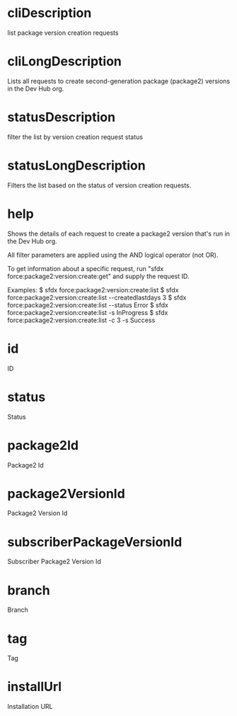 # cliDescription

list package version creation requests

# cliLongDescription

Lists all requests to create second-generation package (package2) versions in the Dev Hub org.

# statusDescription

filter the list by version creation request status

# statusLongDescription

Filters the list based on the status of version creation requests.

# help

Shows the details of each request to create a package2 version that's run in the Dev Hub org.

All filter parameters are applied using the AND logical operator (not OR).

To get information about a specific request, run "sfdx force:package2:version:create:get" and supply the request ID.

Examples:
$ sfdx force:package2:version:create:list
$ sfdx force:package2:version:create:list --createdlastdays 3
$ sfdx force:package2:version:create:list --status Error
$ sfdx force:package2:version:create:list -s InProgress
$ sfdx force:package2:version:create:list -c 3 -s Success

# id

ID

# status

Status

# package2Id

Package2 Id

# package2VersionId

Package2 Version Id

# subscriberPackageVersionId

Subscriber Package2 Version Id

# branch

Branch

# tag

Tag

# installUrl

Installation URL
